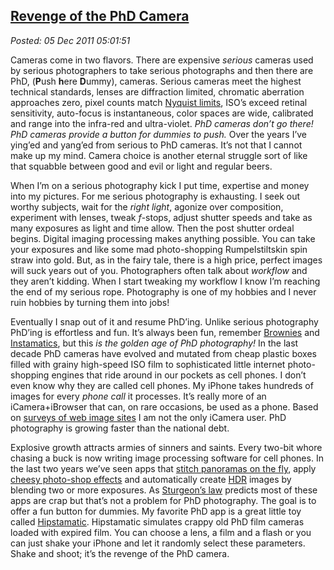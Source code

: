  
[Revenge of the PhD Camera](https://bakerjd99.wordpress.com/2011/12/04/revenge-of-the-phd-camera/)
-------------------------------------------------------------------------------------------------

*Posted: 05 Dec 2011 05:01:51*

Cameras come in two flavors. There are expensive *serious* cameras used
by serious photographers to take serious photographs and then there are
PhD, (**P**ush **h**ere **D**ummy), cameras. Serious cameras meet the
highest technical standards, lenses are diffraction limited, chromatic
aberration approaches zero, pixel counts match [Nyquist
limits](https://www.normankoren.com/Tutorials/MTF2.html), ISO’s exceed
retinal sensitivity, auto-focus is instantaneous, color spaces are wide,
calibrated and range into the infra-red and ultra-violet. *PhD cameras
don’t go there! PhD cameras provide a button for dummies to push.* Over
the years I’ve ying’ed and yang’ed from serious to PhD cameras. It’s not
that I cannot make up my mind. Camera choice is another eternal struggle
sort of like that squabble between good and evil or light and regular
beers.


When I’m on a serious photography kick I put time, expertise and money
into my pictures. For me serious photography is exhausting. I seek out
worthy subjects, wait for the *right light*, agonize over composition,
experiment with lenses, tweak $f$-stops, adjust shutter speeds and take
as many exposures as light and time allow. Then the post shutter ordeal
begins. Digital imaging processing makes anything possible. You can take
your exposures and like some mad photo-shopping Rumpelstiltskin spin
straw into gold. But, as in the fairy tale, there is a high price,
perfect images will suck years out of you. Photographers often talk
about *workflow* and they aren’t kidding. When I start tweaking my
workflow I know I’m reaching the end of my serious rope. Photography is
one of my hobbies and I never ruin hobbies by turning them into jobs!

Eventually I snap out of it and resume PhD’ing. Unlike serious
photography PhD’ing is effortless and fun. It’s always been fun,
remember [Brownies](https://www.brownie-camera.com/) and
[Instamatics](https://camerapedia.wikia.com/wiki/Instamatic), but this
*is the golden age of PhD photography!* In the last decade PhD cameras
have evolved and mutated from cheap plastic boxes filled with grainy
high-speed ISO film to sophisticated little internet photo-shopping
engines that ride around in our pockets as cell phones. I don’t even
know why they are called cell phones. My iPhone takes hundreds of images
for every *phone call* it processes. It’s really more of an
iCamera+iBrowser that can, on rare occasions, be used as a phone. Based
on [surveys of web image
sites](https://1000memories.com/blog/94-number-of-photos-ever-taken-digital-and-analog-in-shoebox)
I am not the only iCamera user. PhD photography is growing faster than
the national debt.

Explosive growth attracts armies of sinners and saints. Every two-bit
whore chasing a buck is now writing image processing software for cell
phones. In the last two years we’ve seen apps that [stitch panoramas on
the fly](https://itunes.apple.com/us/app/360-panorama/id377342622?mt=8),
apply [cheesy photo-shop
effects](https://www.appbrain.com/app/camera-360/vStudio.Android.GPhoto)
and automatically create
[HDR](https://en.wikipedia.org/wiki/High\_dynamic\_range\_imaging) images
by blending two or more exposures. As [Sturgeon’s
law](https://en.wikipedia.org/wiki/Sturgeon's\_Law) predicts most of
these apps are crap but that’s not a problem for PhD photography. The
goal is to offer a fun button for dummies. My favorite PhD app is a
great little toy called
[Hipstamatic](https://hipstamatic.com/the\_app.html). Hipstamatic
simulates crappy old PhD film cameras loaded with expired film. You can
choose a lens, a film and a flash or you can just shake your iPhone and
let it randomly select these parameters. Shake and shoot; it’s the
revenge of the PhD camera.
